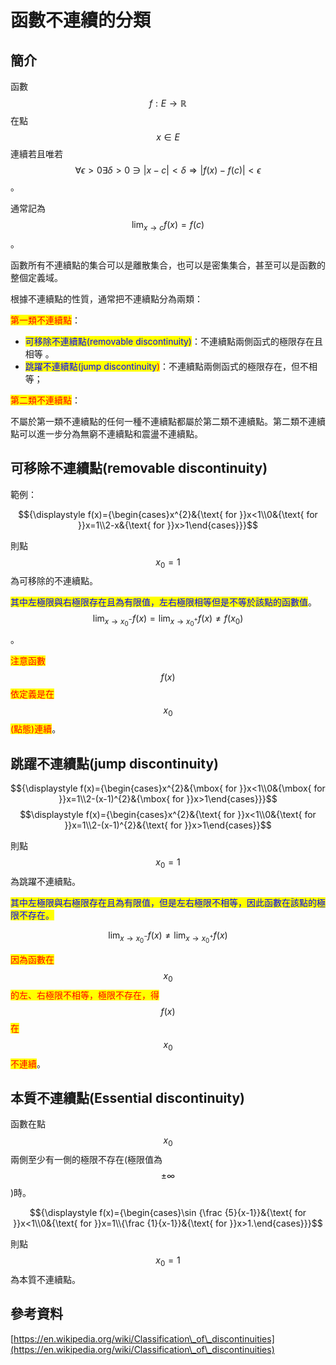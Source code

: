# 函數不連續的分類

## 簡介

函數$$f: E \rightarrow \mathbb{R}$$在點$$x \in E$$連續若且唯若$$\forall \epsilon > 0 \exists \delta > 0 \ni |x-c|< \delta \Rightarrow |f(x) -f(c)| < \epsilon$$。

通常記為$$\displaystyle \lim_{x \rightarrow c} f(x)=f(c)$$。

函數所有不連續點的集合可以是離散集合，也可以是密集集合，甚至可以是函數的整個定義域。

根據不連續點的性質，通常把不連續點分為兩類：

<mark style="color:red;">第一類不連續點</mark>：&#x20;

* <mark style="color:blue;">可移除不連續點(removable discontinuity)</mark>：不連續點兩側函式的極限存在且相等 。&#x20;
* <mark style="color:blue;">跳躍不連續點(jump discontinuity</mark><mark style="color:red;">)</mark>：不連續點兩側函式的極限存在，但不相等；&#x20;

<mark style="color:red;">第二類不連續點</mark>：

不屬於第一類不連續點的任何一種不連續點都屬於第二類不連續點。第二類不連續點可以進一步分為無窮不連續點和震盪不連續點。

## 可移除不連續點(removable discontinuity)

範例：

$${\displaystyle f(x)={\begin{cases}x^{2}&{\text{ for }}x<1\\0&{\text{ for }}x=1\\2-x&{\text{ for }}x>1\end{cases}}}$$

則點$$x_0=1$$為可移除的不連續點。

<mark style="color:blue;">其中左極限與右極限存在且為有限值，左右極限相等但是不等於該點的函數值</mark>。$$\displaystyle \lim _{x\to x_{0}^{-}}f(x) =\lim _{x\to x_{0}^{+}}f(x) \neq f(x_0)$$。

<mark style="color:red;">注意函數</mark>$$f(x)$$<mark style="color:red;">依定義是在</mark>$$x_0$$<mark style="color:red;">(點態)連續</mark>。

## 跳躍不連續點(jump discontinuity)

$${\displaystyle f(x)={\begin{cases}x^{2}&{\mbox{ for }}x<1\\0&{\mbox{ for }}x=1\\2-(x-1)^{2}&{\mbox{ for }}x>1\end{cases}}}$$$$\displaystyle f(x)={\begin{cases}x^{2}&{\text{ for }}x<1\\0&{\text{ for }}x=1\\2-(x-1)^{2}&{\text{ for }}x>1\end{cases}}$$

則點$$x_0=1$$為跳躍不連續點。

<mark style="color:blue;">其中左極限與右極限存在且為有限值，但是左右極限不相等，因此函數在該點的極限不存在。</mark>

$$\displaystyle \lim _{x\to x_{0}^{-}}f(x) \neq \lim _{x\to x_{0}^{+}}f(x)$$

<mark style="color:red;">因為函數在</mark>$$x_0$$<mark style="color:red;">的左、右極限不相等，極限不存在，得</mark>$$f(x)$$<mark style="color:red;">在</mark>$$x_0$$<mark style="color:red;">不連續</mark>。

## 本質不連續點(Essential discontinuity)

函數在點$$x_0$$兩側至少有一側的極限不存在(極限值為$$\pm \infty$$)時。

$${\displaystyle f(x)={\begin{cases}\sin {\frac {5}{x-1}}&{\text{ for }}x<1\\0&{\text{ for }}x=1\\{\frac {1}{x-1}}&{\text{ for }}x>1.\end{cases}}}$$

則點$$x_0=1$$為本質不連續點。

## 參考資料

[https://en.wikipedia.org/wiki/Classification\_of\_discontinuities](https://en.wikipedia.org/wiki/Classification\_of\_discontinuities)
